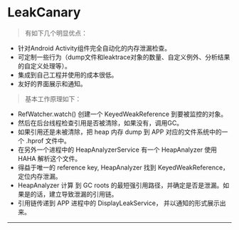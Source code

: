 # __LeakCanary__
> 有如下几个明显优点：

+ 针对Android Activity组件完全自动化的内存泄漏检查。
+ 可定制一些行为（dump文件和leaktrace对象的数量、自定义例外、分析结果的自定义处理等）。
+ 集成到自己工程并使用的成本很低。
+ 友好的界面展示和通知。

> 基本工作原理如下：
- RefWatcher.watch() 创建一个 KeyedWeakReference 到要被监控的对象。
- 然后在后台线程检查引用是否被清除，如果没有，调用GC。
- 如果引用还是未被清除，把 heap 内存 dump 到 APP 对应的文件系统中的一个 .hprof 文件中。
- 在另外一个进程中的 HeapAnalyzerService 有一个 HeapAnalyzer 使用HAHA 解析这个文件。
- 得益于唯一的 reference key, HeapAnalyzer 找到 KeyedWeakReference，定位内存泄漏。
- HeapAnalyzer 计算 到 GC roots 的最短强引用路径，并确定是否是泄漏。如果是的话，建立导致泄漏的引用链。
- 引用链传递到 APP 进程中的 DisplayLeakService， 并以通知的形式展示出来。
---